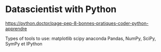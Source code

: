 # Datascientist with Python 

https://python.doctor/page-pep-8-bonnes-pratiques-coder-python-apprendre

Types of tools to use:
matplotlib 
scipy 
anaconda
Pandas, NumPy, SciPy, SymPy et IPython

